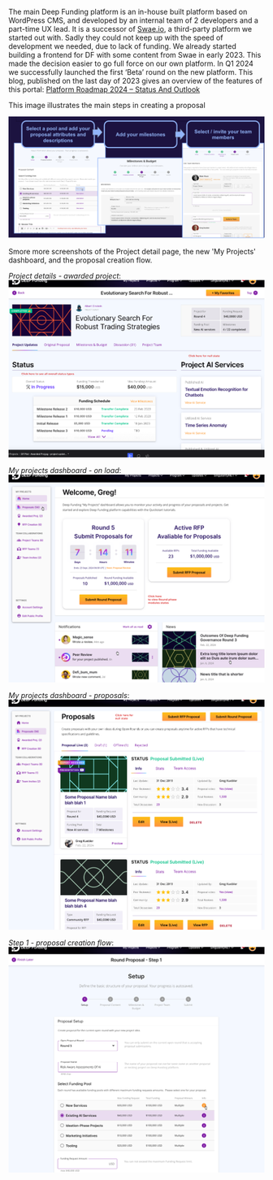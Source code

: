 The main Deep Funding platform is an in-house built platform based on WordPress CMS, and developed by an internal team of 2 developers and a part-time UX lead. 
It is a successor of [Swae.io](https://swae.io/), a third-party platform we started out with. Sadly they could not keep up with the speed of development we needed, due to lack of funding. 
We already started building a frontend for DF with some content from Swae in early 2023. This made the decision easier to go full force on our own platform. In Q1 2024 we successfully launched the first ‘Beta’ round on the new platform. This blog, published on the last day of 2023 gives an overview of the features of this portal: [Platform Roadmap 2024 – Status And Outlook](https://deepfunding.ai/platform-roadmap-2024-status-and-outlook/)

This image illustrates the main steps in creating a proposal

![Proposal Steps](proposal_steps.png)

Smore more screenshots of the Project detail page, the new 'My Projects' dashboard, and the proposal creation flow. 

*Project details - awarded project*:
![Project Details](project_details.png)

*My projects dashboard - on load*:
![Project Dashboard on Load](projects_dashboard_on_load.png)

*My projects dashboard - proposals*:
![Project Dashboard Proposals](projects_dashboard_proposals.png)

*Step 1 - proposal creation flow*:
![Proposal Creation](proposal_creation.png)